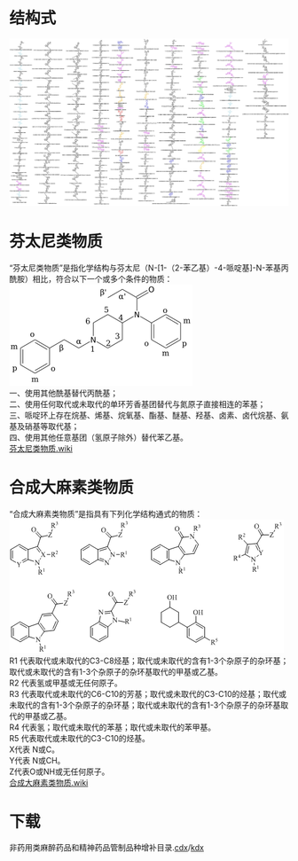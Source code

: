 # 结构式
![非药用类麻醉药品和精神药品管制品种增补目录](https://github.com/Benzyl-titanium/Structural-formula/blob/main/%E9%9D%9E%E8%8D%AF%E7%94%A8%E7%B1%BB%E9%BA%BB%E9%86%89%E8%8D%AF%E5%93%81%E5%92%8C%E7%B2%BE%E7%A5%9E%E8%8D%AF%E5%93%81%E7%AE%A1%E5%88%B6%E5%93%81%E7%A7%8D%E5%A2%9E%E8%A1%A5%E7%9B%AE%E5%BD%95/%E9%9D%9E%E8%8D%AF%E7%94%A8%E7%B1%BB%E9%BA%BB%E9%86%89%E8%8D%AF%E5%93%81%E5%92%8C%E7%B2%BE%E7%A5%9E%E8%8D%AF%E5%93%81%E7%AE%A1%E5%88%B6%E5%93%81%E7%A7%8D%E5%A2%9E%E8%A1%A5%E7%9B%AE%E5%BD%95.jpg)  
# 芬太尼类物质
“芬太尼类物质”是指化学结构与芬太尼（N-[1-（2-苯乙基）-4-哌啶基]-N-苯基丙酰胺）相比，符合以下一个或多个条件的物质：
![芬太尼类](https://github.com/Benzyl-titanium/Structural-formula/blob/main/%E9%9D%9E%E8%8D%AF%E7%94%A8%E7%B1%BB%E9%BA%BB%E9%86%89%E8%8D%AF%E5%93%81%E5%92%8C%E7%B2%BE%E7%A5%9E%E8%8D%AF%E5%93%81%E7%AE%A1%E5%88%B6%E5%93%81%E7%A7%8D%E5%A2%9E%E8%A1%A5%E7%9B%AE%E5%BD%95/%E8%8A%AC%E5%A4%AA%E5%B0%BC%E7%B1%BB.png)  
一、使用其他酰基替代丙酰基；  
二、使用任何取代或未取代的单环芳香基团替代与氮原子直接相连的苯基；  
三、哌啶环上存在烷基、烯基、烷氧基、酯基、醚基、羟基、卤素、卤代烷基、氨基及硝基等取代基；  
四、使用其他任意基团（氢原子除外）替代苯乙基。  
[芬太尼类物质.wiki](https://en.wikipedia.org/wiki/List_of_fentanyl_analogues)
# 合成大麻素类物质
“合成大麻素类物质”是指具有下列化学结构通式的物质：  
![合成大麻素类](https://github.com/Benzyl-titanium/Structural-formula/blob/main/%E9%9D%9E%E8%8D%AF%E7%94%A8%E7%B1%BB%E9%BA%BB%E9%86%89%E8%8D%AF%E5%93%81%E5%92%8C%E7%B2%BE%E7%A5%9E%E8%8D%AF%E5%93%81%E7%AE%A1%E5%88%B6%E5%93%81%E7%A7%8D%E5%A2%9E%E8%A1%A5%E7%9B%AE%E5%BD%95/%E5%90%88%E6%88%90%E5%A4%A7%E9%BA%BB%E7%B4%A0%E7%B1%BB.png)  
R1 代表取代或未取代的C3-C8烃基；取代或未取代的含有1-3个杂原子的杂环基；取代或未取代的含有1-3个杂原子的杂环基取代的甲基或乙基。  
R2 代表氢或甲基或无任何原子。  
R3 代表取代或未取代的C6-C10的芳基；取代或未取代的C3-C10的烃基；取代或未取代的含有1-3个杂原子的杂环基；取代或未取代的含有1-3个杂原子的杂环基取代的甲基或乙基。  
R4 代表氢；取代或未取代的苯基；取代或未取代的苯甲基。  
R5 代表取代或未取代的C3-C10的烃基。  
X代表 N或C。  
Y代表 N或CH。  
Z代表O或NH或无任何原子。  
[合成大麻素类物质.wiki](https://en.wikipedia.org/wiki/List_of_JWH_cannabinoids)
# 下载
非药用类麻醉药品和精神药品管制品种增补目录.[cdx](https://github.com/Benzyl-titanium/Structural-formula/raw/main/%E9%9D%9E%E8%8D%AF%E7%94%A8%E7%B1%BB%E9%BA%BB%E9%86%89%E8%8D%AF%E5%93%81%E5%92%8C%E7%B2%BE%E7%A5%9E%E8%8D%AF%E5%93%81%E7%AE%A1%E5%88%B6%E5%93%81%E7%A7%8D%E5%A2%9E%E8%A1%A5%E7%9B%AE%E5%BD%95/%E9%9D%9E%E8%8D%AF%E7%94%A8%E7%B1%BB%E9%BA%BB%E9%86%89%E8%8D%AF%E5%93%81%E5%92%8C%E7%B2%BE%E7%A5%9E%E8%8D%AF%E5%93%81%E7%AE%A1%E5%88%B6%E5%93%81%E7%A7%8D%E5%A2%9E%E8%A1%A5%E7%9B%AE%E5%BD%95.cdx)/[kdx](https://github.com/Benzyl-titanium/Structural-formula/raw/main/%E9%9D%9E%E8%8D%AF%E7%94%A8%E7%B1%BB%E9%BA%BB%E9%86%89%E8%8D%AF%E5%93%81%E5%92%8C%E7%B2%BE%E7%A5%9E%E8%8D%AF%E5%93%81%E7%AE%A1%E5%88%B6%E5%93%81%E7%A7%8D%E5%A2%9E%E8%A1%A5%E7%9B%AE%E5%BD%95/%E9%9D%9E%E8%8D%AF%E7%94%A8%E7%B1%BB%E9%BA%BB%E9%86%89%E8%8D%AF%E5%93%81%E5%92%8C%E7%B2%BE%E7%A5%9E%E8%8D%AF%E5%93%81%E7%AE%A1%E5%88%B6%E5%93%81%E7%A7%8D%E5%A2%9E%E8%A1%A5%E7%9B%AE%E5%BD%95.kdx)
